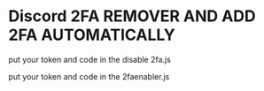 # Discord 2FA REMOVER AND ADD 2FA AUTOMATICALLY 

put your token and code in the disable 2fa.js

put your token and code in the 2faenabler.js
